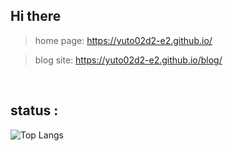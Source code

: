 
## Hi there

> home page: <https://yuto02d2-e2.github.io/>

> blog site: <https://yuto02d2-e2.github.io/blog/>

<br>

## status : 
![Top Langs](https://github-readme-stats.vercel.app/api/top-langs/?username=Yuto02D2-E2&layout=compact)

<!-- The default template below -->

<!--
### Hi there 👋

**Yuto02D2-E2/Yuto02D2-E2** is a ✨ _special_ ✨ repository because its `README.md` (this file) appears on your GitHub profile.

Here are some ideas to get you started:

- 🔭 I’m currently working on ...
- 🌱 I’m currently learning ...
- 👯 I’m looking to collaborate on ...
- 🤔 I’m looking for help with ...
- 💬 Ask me about ...
- 📫 How to reach me: ...
- 😄 Pronouns: ...
- ⚡ Fun fact: ...
-->
